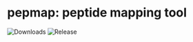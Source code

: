 # pepmap: peptide mapping tool

![Downloads](https://img.shields.io/github/downloads/wenbostar/pepmap/total.svg) ![Release](https://img.shields.io/github/release/wenbostar/pepmap.svg)
